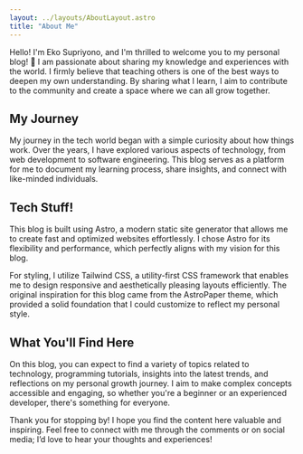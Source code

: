 ```yaml
---
layout: ../layouts/AboutLayout.astro
title: "About Me"
---
```


Hello! I'm Eko Supriyono, and I'm thrilled to welcome you to my personal blog! 👋
I am passionate about sharing my knowledge and experiences with the world. I firmly believe that teaching others is one of the best ways to deepen my own understanding. By sharing what I learn, I aim to contribute to the community and create a space where we can all grow together.

## My Journey

My journey in the tech world began with a simple curiosity about how things work. Over the years, I have explored various aspects of technology, from web development to software engineering. This blog serves as a platform for me to document my learning process, share insights, and connect with like-minded individuals.

## Tech Stuff!

This blog is built using Astro, a modern static site generator that allows me to create fast and optimized websites effortlessly. I chose Astro for its flexibility and performance, which perfectly aligns with my vision for this blog.

For styling, I utilize Tailwind CSS, a utility-first CSS framework that enables me to design responsive and aesthetically pleasing layouts efficiently. The original inspiration for this blog came from the AstroPaper theme, which provided a solid foundation that I could customize to reflect my personal style.

## What You'll Find Here

On this blog, you can expect to find a variety of topics related to technology, programming tutorials, insights into the latest trends, and reflections on my personal growth journey. I aim to make complex concepts accessible and engaging, so whether you're a beginner or an experienced developer, there's something for everyone.

Thank you for stopping by! I hope you find the content here valuable and inspiring. Feel free to connect with me through the comments or on social media; I’d love to hear your thoughts and experiences!
